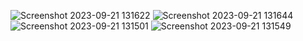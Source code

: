 ![Screenshot 2023-09-21 131622](https://github.com/muhammedaslamshah/auth_system/assets/119589957/e6452c2a-3ab5-43a7-b02f-8a3f6ef64af8)
![Screenshot 2023-09-21 131644](https://github.com/muhammedaslamshah/auth_system/assets/119589957/7c8fc74c-3187-4a11-89f9-ac28da821d21)
![Screenshot 2023-09-21 131501](https://github.com/muhammedaslamshah/auth_system/assets/119589957/48a63f3e-bf57-4780-a5d9-fdc6b8ff06f3)
![Screenshot 2023-09-21 131549](https://github.com/muhammedaslamshah/auth_system/assets/119589957/c52b3775-ac65-4994-81de-b313028ff50b)
